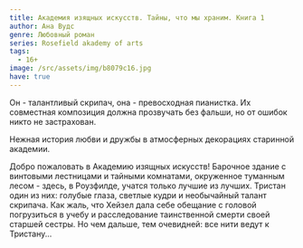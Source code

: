 ```yaml
---
title: Академия изящных искусств. Тайны, что мы храним. Книга 1
author: Ана Вудс
genre: Любовный роман
series: Rosefield akademy of arts
tags:
  - 16+
image: /src/assets/img/b8079c16.jpg
have: true
---
```

Он - талантливый скрипач, она - превосходная пианистка. Их совместная композиция должна прозвучать без фальши, но от ошибок никто не застрахован.

Нежная история любви и дружбы в атмосферных декорациях старинной академии.

Добро пожаловать в Академию изящных искусств! Барочное здание с винтовыми лестницами и тайными комнатами, окруженное туманным лесом - здесь, в Роузфилде, учатся только лучшие из лучших. Тристан один из них: голубые глаза, светлые кудри и необычайный талант скрипача. Как жаль, что Хейзел дала себе обещание с головой погрузиться в учебу и расследование таинственной смерти своей старшей сестры. Но чем дальше, тем очевидней: все нити ведут к Тристану...

